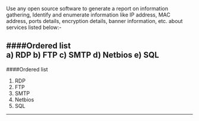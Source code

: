 Use any open source software to generate a report on information gathering, Identify and
enumerate information like IP address, MAC address, ports details, encryption details, banner
information, etc. about services listed below:-
 
####Ordered list             
a) RDP
b) FTP 
c) SMTP 
d) Netbios 
e) SQL
----
####Ordered list
                
1. RDP
2. FTP
3. SMTP
4. Netbios
5. SQL
                
----


